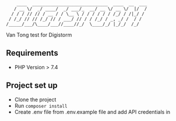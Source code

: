 ```
    ____  _____________________________  ____  __  ___
   / __ \/  _/ ____/  _/ ___/_  __/ __ \/ __ \/  |/  /
  / / / // // / __ / / \__ \ / / / / / / /_/ / /|_/ /
 / /_/ // // /_/ // / ___/ // / / /_/ / _, _/ /  / /
/_____/___/\____/___//____//_/  \____/_/ |_/_/  /_/
```

Van Tong test for Digistorm

## Requirements

- PHP Version > 7.4

## Project set up
- Clone the project
- Run ```composer install```
- Create .env file from .env.example file and add API credentials in
